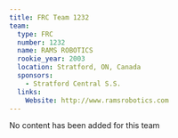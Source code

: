 ```yaml
---
title: FRC Team 1232
team:
  type: FRC
  number: 1232
  name: RAMS ROBOTICS
  rookie_year: 2003
  location: Stratford, ON, Canada
  sponsors:
    - Stratford Central S.S.
  links:
    Website: http://www.ramsrobotics.com
---
```

No content has been added for this team